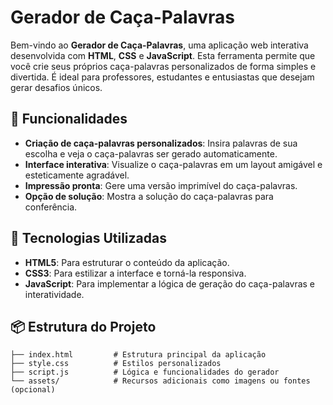 # Gerador de Caça-Palavras

Bem-vindo ao **Gerador de Caça-Palavras**, uma aplicação web interativa desenvolvida com **HTML**, **CSS** e **JavaScript**. Esta ferramenta permite que você crie seus próprios caça-palavras personalizados de forma simples e divertida. É ideal para professores, estudantes e entusiastas que desejam gerar desafios únicos.

## 🎯 Funcionalidades

- **Criação de caça-palavras personalizados**: Insira palavras de sua escolha e veja o caça-palavras ser gerado automaticamente.
- **Interface interativa**: Visualize o caça-palavras em um layout amigável e esteticamente agradável.
- **Impressão pronta**: Gere uma versão imprimível do caça-palavras.
- **Opção de solução**: Mostra a solução do caça-palavras para conferência.

## 🚀 Tecnologias Utilizadas

- **HTML5**: Para estruturar o conteúdo da aplicação.
- **CSS3**: Para estilizar a interface e torná-la responsiva.
- **JavaScript**: Para implementar a lógica de geração do caça-palavras e interatividade.

## 📦 Estrutura do Projeto

```plaintext
├── index.html         # Estrutura principal da aplicação
├── style.css          # Estilos personalizados
├── script.js          # Lógica e funcionalidades do gerador
└── assets/            # Recursos adicionais como imagens ou fontes (opcional)
